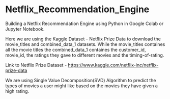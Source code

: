 # Netflix_Recommendation_Engine
Building a Netflix Recommendation Engine using Python in Google Colab or Jupyter Notebook.

Here we are using the Kaggle Dataset - Netflix Prize Data to download the movie_titles and combined_data_1 datasets. 
While the movie_titles containes all the movie titles the combined_data_1 containes the customer_id, movie_id, the ratings they gave to different movies and the timing-of-rating.

Link to Netflix Prize Dataset - https://www.kaggle.com/netflix-inc/netflix-prize-data

We are using Single Value Decomposition(SVD) Algorithm to predict the types of movies a user might like based on the movies they have given a high rating.
